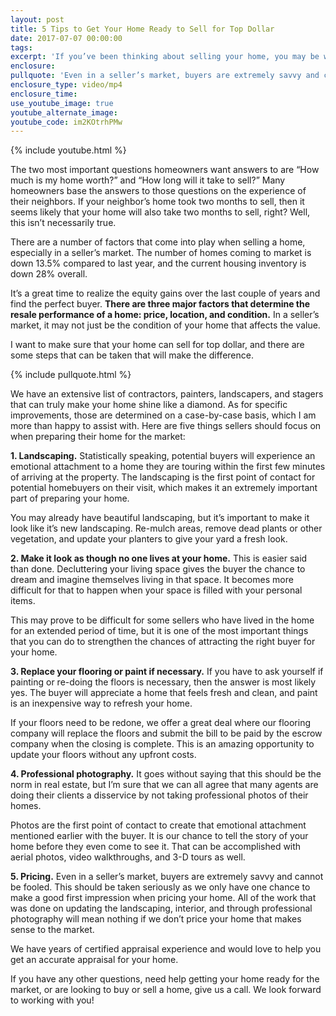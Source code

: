 ```yaml
---
layout: post
title: 5 Tips to Get Your Home Ready to Sell for Top Dollar
date: 2017-07-07 00:00:00
tags:
excerpt: 'If you’ve been thinking about selling your home, you may be worried that it’s not ready to sell. I’ve listed a few things you can do to get your home ready to sell for top dollar.'
enclosure:
pullquote: 'Even in a seller’s market, buyers are extremely savvy and cannot be fooled.'
enclosure_type: video/mp4
enclosure_time:
use_youtube_image: true
youtube_alternate_image:
youtube_code: im2KOtrhPMw
---
```



{% include youtube.html %}

The two most important questions homeowners want answers to are “How much is my home worth?” and “How long will it take to sell?” Many homeowners base the answers to those questions on the experience of their neighbors. If your neighbor’s home took two months to sell, then it seems likely that your home will also take two months to sell, right? Well, this isn’t necessarily true.

There are a number of factors that come into play when selling a home, especially in a seller’s market. The number of homes coming to market is down 13.5% compared to last year, and the current housing inventory is down 28% overall.

It’s a great time to realize the equity gains over the last couple of years and find the perfect buyer. **There are three major factors that determine the resale performance of a home: price, location, and condition.** In a seller’s market, it may not just be the condition of your home that affects the value.

I want to make sure that your home can sell for top dollar, and there are some steps that can be taken that will make the difference.

{% include pullquote.html %}

We have an extensive list of contractors, painters, landscapers, and stagers that can truly make your home shine like a diamond. As for specific improvements, those are determined on a case-by-case basis, which I am more than happy to assist with. Here are five things sellers should focus on when preparing their home for the market:

**1. Landscaping.** Statistically speaking, potential buyers will experience an emotional attachment to a home they are touring within the first few minutes of arriving at the property. The landscaping is the first point of contact for potential homebuyers on their visit, which makes it an extremely important part of preparing your home.

You may already have beautiful landscaping, but it’s important to make it look like it’s new landscaping. Re-mulch areas, remove dead plants or other vegetation, and update your planters to give your yard a fresh look.

**2. Make it look as though no one lives at your home.** This is easier said than done. Decluttering your living space gives the buyer the chance to dream and imagine themselves living in that space. It becomes more difficult for that to happen when your space is filled with your personal items.

This may prove to be difficult for some sellers who have lived in the home for an extended period of time, but it is one of the most important things that you can do to strengthen the chances of attracting the right buyer for your home.

**3. Replace your flooring or paint if necessary.** If you have to ask yourself if painting or re-doing the floors is necessary, then the answer is most likely yes. The buyer will appreciate a home that feels fresh and clean, and paint is an inexpensive way to refresh your home.

If your floors need to be redone, we offer a great deal where our flooring company will replace the floors and submit the bill to be paid by the escrow company when the closing is complete. This is an amazing opportunity to update your floors without any upfront costs.

**4. Professional photography.** It goes without saying that this should be the norm in real estate, but I’m sure that we can all agree that many agents are doing their clients a disservice by not taking professional photos of their homes.

Photos are the first point of contact to create that emotional attachment mentioned earlier with the buyer. It is our chance to tell the story of your home before they even come to see it. That can be accomplished with aerial photos, video walkthroughs, and 3-D tours as well.

**5. Pricing.** Even in a seller’s market, buyers are extremely savvy and cannot be fooled. This should be taken seriously as we only have one chance to make a good first impression when pricing your home. All of the work that was done on updating the landscaping, interior, and through professional photography will mean nothing if we don’t price your home that makes sense to the market.

We have years of certified appraisal experience and would love to help you get an accurate appraisal for your home.

If you have any other questions, need help getting your home ready for the market, or are looking to buy or sell a home, give us a call. We look forward to working with you!
